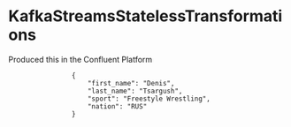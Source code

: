 # KafkaStreamsStatelessTransformations
Produced this in the Confluent Platform

					{
						"first_name": "Denis",
						"last_name": "Tsargush",
						"sport": "Freestyle Wrestling",
						"nation": "RUS"
					}
